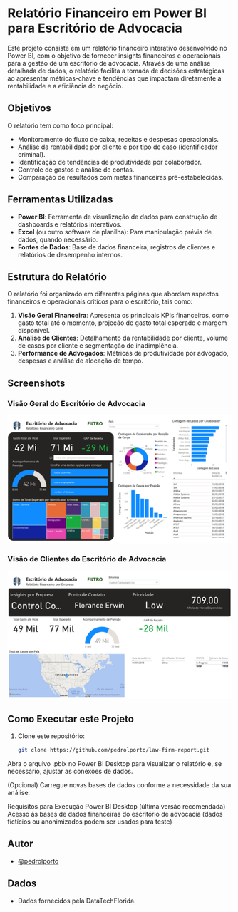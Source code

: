 # Relatório Financeiro em Power BI para Escritório de Advocacia

Este projeto consiste em um relatório financeiro interativo desenvolvido no Power BI, com o objetivo de fornecer insights financeiros e operacionais para a gestão de um escritório de advocacia. Através de uma análise detalhada de dados, o relatório facilita a tomada de decisões estratégicas ao apresentar métricas-chave e tendências que impactam diretamente a rentabilidade e a eficiência do negócio.

## Objetivos

O relatório tem como foco principal:

- Monitoramento do fluxo de caixa, receitas e despesas operacionais.
- Análise da rentabilidade por cliente e por tipo de caso (identificador criminal).
- Identificação de tendências de produtividade por colaborador.
- Controle de gastos e análise de contas.
- Comparação de resultados com metas financeiras pré-estabelecidas.

## Ferramentas Utilizadas

- **Power BI**: Ferramenta de visualização de dados para construção de dashboards e relatórios interativos.
- **Excel** (ou outro software de planilha): Para manipulação prévia de dados, quando necessário.
- **Fontes de Dados**: Base de dados financeira, registros de clientes e relatórios de desempenho internos.

## Estrutura do Relatório

O relatório foi organizado em diferentes páginas que abordam aspectos financeiros e operacionais críticos para o escritório, tais como:

1. **Visão Geral Financeira**: Apresenta os principais KPIs financeiros, como gasto total até o momento, projeção de gasto total esperado e margem disponível.
2. **Análise de Clientes**: Detalhamento da rentabilidade por cliente, volume de casos por cliente e segmentação de inadimplência.
3. **Performance de Advogados**: Métricas de produtividade por advogado, despesas e análise de alocação de tempo.

## Screenshots

### Visão Geral do Escritório de Advocacia
![Visão geral do escritório de advocacia](Screenshots/Law_firm_report_PT_page-0001.jpg)

### Visão de Clientes do Escritório de Advocacia
![Visão de clientes do escritório de advocacia](Screenshots/Law_firm_report_PT_page-0002.jpg)

## Como Executar este Projeto

1. Clone este repositório:
   ```bash
   git clone https://github.com/pedrolporto/law-firm-report.git
Abra o arquivo .pbix no Power BI Desktop para visualizar o relatório e, se necessário, ajustar as conexões de dados.

(Opcional) Carregue novas bases de dados conforme a necessidade da sua análise.

Requisitos para Execução
Power BI Desktop (última versão recomendada)
Acesso às bases de dados financeiras do escritório de advocacia (dados fictícios ou anonimizados podem ser usados para teste)

## Autor

- [@pedrolporto](https://www.github.com/pedrolporto)

## Dados

- Dados fornecidos pela DataTechFlorida.
